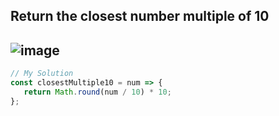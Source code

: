 ## Return the closest number multiple of 10
![image](https://user-images.githubusercontent.com/99033220/179464651-d7d344a7-9cb6-4274-8bb7-a95e840008c0.png)
---
```JavaScript
// My Solution
const closestMultiple10 = num => {
   return Math.round(num / 10) * 10;
};
```
